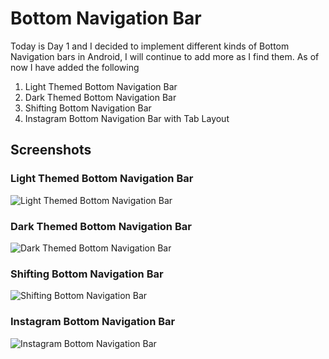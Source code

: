 # Bottom Navigation Bar

Today is Day 1 and I decided to implement different kinds of Bottom Navigation bars in Android, I will continue to add more as I find them. As of now I have added the following

 1. Light Themed Bottom Navigation Bar
 2. Dark Themed Bottom Navigation Bar
 3. Shifting Bottom Navigation Bar
 4. Instagram Bottom Navigation Bar with Tab Layout

## Screenshots
### Light Themed Bottom Navigation Bar
![Light Themed Bottom Navigation Bar](https://github.com/fahadkaleem/BottomNavigation/blob/master/screenshots/light.png)

### Dark Themed Bottom Navigation Bar
![Dark Themed Bottom Navigation Bar](https://github.com/fahadkaleem/BottomNavigation/blob/master/screenshots/dark.png)

### Shifting Bottom Navigation Bar
![Shifting Bottom Navigation Bar](https://github.com/fahadkaleem/BottomNavigation/blob/master/screenshots/shifting.png)

### Instagram Bottom Navigation Bar
![Instagram Bottom Navigation Bar](https://github.com/fahadkaleem/BottomNavigation/blob/master/screenshots/instagram.png)
